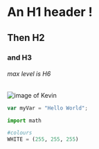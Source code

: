 # An H1 header !
## Then H2
### and H3
###### max level is H6

![image of Kevin](https://www.hillspet.com.au/content/dam/cp-sites/hills/hills-pet/en_us/exported/dog-care/Skyword/images/goldendoodle-in-grass-SW.jpg)
``` javascript
var myVar = "Hello World";
```
``` python
import math

#colours
WHITE = (255, 255, 255)
```
